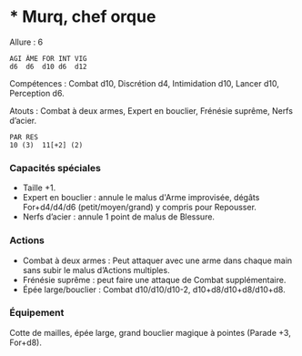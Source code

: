 # * Murq, chef orque

Allure : 6

	AGI	ÂME	FOR	INT	VIG
	d6	d6	d10	d6	d12

Compétences : Combat d10, Discrétion d4, Intimidation d10, Lancer d10, Perception d6.

Atouts : Combat à deux armes, Expert en bouclier, Frénésie suprême, Nerfs d’acier.

	PAR	RES
	10 (3)	11[+2] (2)

### Capacités spéciales
- Taille +1.
- Expert en bouclier : annule le malus d'Arme improvisée, dégâts For+d4/d4/d6 (petit/moyen/grand) y compris pour Repousser.
- Nerfs d’acier : annule 1 point de malus de Blessure.

### Actions
- Combat à deux armes : Peut attaquer avec une arme dans chaque main sans subir le malus d’Actions multiples.
- Frénésie suprême : peut faire une attaque de Combat supplémentaire.
- Épée large/bouclier : Combat d10/d10/d10-2, d10+d8/d10+d8/d10+d8.

### Équipement
Cotte de mailles, épée large, grand bouclier magique à pointes (Parade +3, For+d8).
